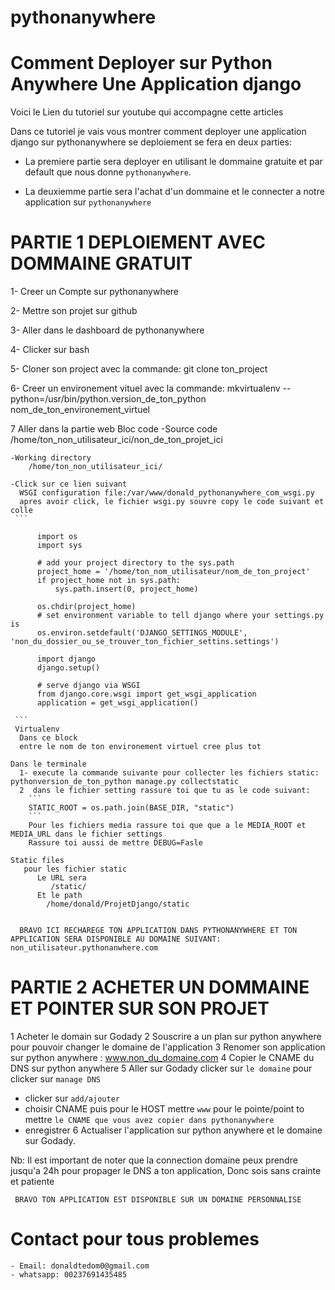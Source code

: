 # pythonanywhere

# Comment Deployer sur Python Anywhere Une Application django

Voici le Lien du tutoriel sur youtube qui accompagne cette articles

Dans ce tutoriel je vais vous montrer comment deployer une application django sur pythonanywhere se deploiement se fera en deux parties:

 - La premiere partie sera deployer en utilisant le dommaine gratuite et par default que nous donne `pythonanywhere`.
 
 - La deuxiemme partie sera l'achat d'un dommaine et le connecter a notre application sur `pythonanywhere`
 
# PARTIE 1 DEPLOIEMENT AVEC DOMMAINE GRATUIT
  
  1- Creer un Compte sur pythonanywhere
  
  2- Mettre son projet sur github
  
  3- Aller dans le dashboard de pythonanywhere
  
  4- Clicker sur bash
  
  5- Cloner son project avec la commande: git clone ton_project
  
  6- Creer un environement vituel avec la commande: mkvirtualenv --python=/usr/bin/python.version_de_ton_python nom_de_ton_environement_virtuel
  
  7 Aller dans la partie web
   Bloc code
    -Source code
         /home/ton_non_utilisateur_ici/non_de_ton_projet_ici

    -Working directory
        /home/ton_non_utilisateur_ici/

    -Click sur ce lien suivant
      WSGI configuration file:/var/www/donald_pythonanywhere_com_wsgi.py
      apres avoir click, le fichier wsgi.py souvre copy le code suivant et colle
     ```

          import os
          import sys

          # add your project directory to the sys.path
          project_home = '/home/ton_nom_utilisateur/nom_de_ton_project'
          if project_home not in sys.path:
              sys.path.insert(0, project_home)

          os.chdir(project_home)
          # set environment variable to tell django where your settings.py is
          os.environ.setdefault('DJANGO_SETTINGS_MODULE', 'non_du_dossier_ou_se_trouver_ton_fichier_settins.settings')

          import django
          django.setup()

          # serve django via WSGI
          from django.core.wsgi import get_wsgi_application
          application = get_wsgi_application()

     ```
     Virtualenv
      Dans ce block 
      entre le nom de ton environement virtuel cree plus tot

    Dans le terminale
      1- execute la commande suivante pour collecter les fichiers static:  pythonversion_de_ton_python manage.py collectstatic
      2  dans le fichier setting rassure toi que tu as le code suivant:
        ```
        STATIC_ROOT = os.path.join(BASE_DIR, "static")
        ```
        Pour les fichiers media rassure toi que que a le MEDIA_ROOT et MEDIA_URL dans le fichier settings
        Rassure toi aussi de mettre DEBUG=Fasle

    Static files
       pour les fichier static
          Le URL sera	
             /static/	
          Et le path  
            /home/donald/ProjetDjango/static  


      BRAVO ICI RECHAREGE TON APPLICATION DANS PYTHONANYWHERE ET TON APPLICATION SERA DISPONIBLE AU DOMAINE SUIVANT: non_utilisateur.pythonanwhere.com

 

# PARTIE 2 ACHETER UN DOMMAINE ET POINTER SUR SON PROJET

 1 Acheter le domain sur Godady
 2 Souscrire a un plan sur python anywhere pour pouvoir changer le domaine de l'application
 3 Renomer son application sur python anywhere : www.non_du_domaine.com
 4 Copier le CNAME du DNS sur python anywhere
 5 Aller sur Godady clicker sur `le domaine` pour clicker sur `manage DNS`
   - clicker sur `add/ajouter`
   - choisir CNAME puis pour le HOST mettre `www` pour le pointe/point to mettre `le CNAME que vous avez copier dans pythonanywhere` 
   - enregistrer
 6 Actualiser l'application sur python anywhere et le domaine sur Godady.
 
 Nb: Il est important de noter que la connection domaine peux prendre jusqu'a 24h pour propager le DNS a ton application, Donc sois sans crainte et patiente
 
 
     BRAVO TON APPLICATION EST DISPONIBLE SUR UN DOMAINE PERSONNALISE
     
  # Contact pour tous problemes   
  
    - Email: donaldtedom0@gmail.com
    - whatsapp: 00237691435485
  
    
 
 
    
